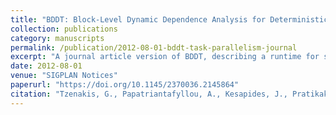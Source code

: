 ```yaml
---
title: "BDDT: Block-Level Dynamic Dependence Analysis for Deterministic Task-Based Parallelism"
collection: publications
category: manuscripts
permalink: /publication/2012-08-01-bddt-task-parallelism-journal
excerpt: "A journal article version of BDDT, describing a runtime for structured task parallelism using fine-grained memory access footprints for dynamic analysis."
date: 2012-08-01
venue: "SIGPLAN Notices"
paperurl: "https://doi.org/10.1145/2370036.2145864"
citation: "Tzenakis, G., Papatriantafyllou, A., Kesapides, J., Pratikakis, P., Vandierendonck, H., & Nikolopoulos, D. S. (2012). \"BDDT: Block-Level Dynamic Dependence Analysis for Deterministic Task-Based Parallelism.\" *SIGPLAN Notices*, 47(8), 301–302. https://doi.org/10.1145/2370036.2145864"
---
```

